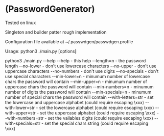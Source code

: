 # (PasswordGenerator) 
Tested on linux

Singleton and builder patter rough implementation

Configuration file available at ~/.passwdgen/passwdgen.profile

Usage:
python3 ./main.py [options]

python3 ./main.py --help
          --help - this help
          --length=n - the password length
          --no-lower - don't use lowercase characters
          --no-upper - don't use uppercase characters
          --no-numbers - don't use digits
          --no-specials - don't use special characters
          --min-lower=n - minumum number of lowercase chars the password will contain
          --min-upper=n - minumum number of uppercase chars the password will contain
          --min-numbers=n - minumum number of digits the password will contain
          --min-specials=n - minumum number of special chars the password will contain
          --with-letters=str - set the lowercase and uppercase alphabet (could require escaping \xxx)
          --with-lower=str - set the lowercase alphabet (could require escaping \xxx)
          --with-upper=str - set the uppercase alphabet (could require escaping \xxx)
          --with-numbers=str - set the vailables digits (could require escaping \xxx)
          --with-specials=str - set the special chars string (could require escaping \xxx)